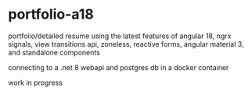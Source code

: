 # portfolio-a18
portfolio/detailed resume using the latest features of angular 18, ngrx signals, view transitions api, zoneless, reactive forms, angular material 3, and standalone components

connecting to a .net 8 webapi and postgres db in a docker container

work in progress
